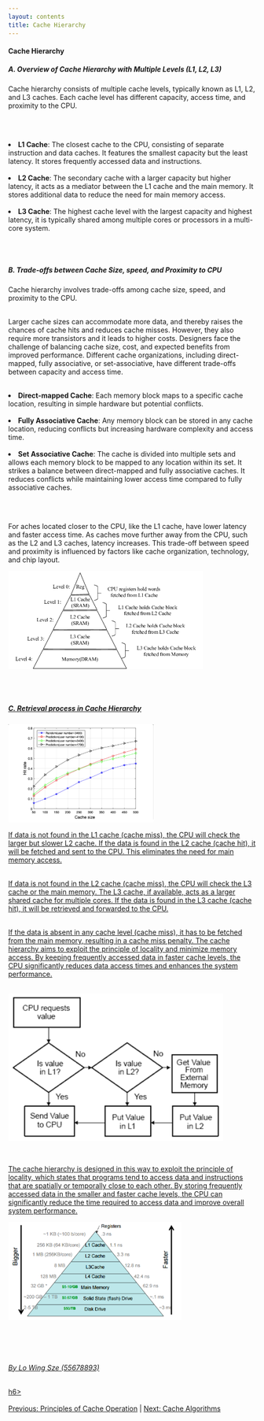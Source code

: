 ```yaml
---
layout: contents
title: Cache Hierarchy
---
```

<body>
<h4><b>Cache Hierarchy</b></h4>

<h5><b>A. Overview of Cache Hierarchy with Multiple Levels (L1, L2, L3)</b></h5>
<div class="bodytext">
Cache hierarchy consists of multiple cache levels, typically known as L1, L2, and L3 caches. Each cache level has different capacity, access time, and proximity to the CPU.

<br/><br/>

<li><b>L1 Cache</b>: The closest cache to the CPU, consisting of separate instruction and data caches. It features the smallest capacity but the least latency. It stores frequently accessed data and instructions. </li><br/>

<li><b>L2 Cache</b>: The secondary cache with a larger capacity but higher latency, it acts as a mediator between the L1 cache and the main memory. It stores additional data to reduce the need for main memory access. </li><br/>

<li><b>L3 Cache</b>: The highest cache level with the largest capacity and highest latency, it is typically shared among multiple cores or processors in a multi-core system. </li>

<br/> <br/>
</div>
<h5><b>B. Trade-offs between Cache Size, speed, and Proximity to CPU</b></h5>
<div class="bodytext">
Cache hierarchy involves trade-offs among cache size, speed, and proximity to the CPU. <br/><br/>

Larger cache sizes can accommodate more data, and thereby raises the chances of cache hits and reduces cache misses. However, they also require more transistors and it leads to higher costs. Designers face the challenge of balancing cache size, cost, and expected benefits from improved performance. Different cache organizations, including direct-mapped, fully associative, or set-associative, have different trade-offs between capacity and access time.

<br/>

<li><b>Direct-mapped Cache</b>: Each memory block maps to a specific cache location, resulting in simple hardware but potential conflicts. </li><br/>

<li><b>Fully Associative Cache</b>: Any memory block can be stored in any cache location, reducing conflicts but increasing hardware complexity and access time. </li><br/>

<li><b>Set Associative Cache</b>: The cache is divided into multiple sets and allows each memory block to be mapped to any location within its set. It strikes a balance between direct-mapped and fully associative caches. It reduces conflicts while maintaining lower access time compared to fully associative caches. </li>

<br/> <br/>

For aches located closer to the CPU, like the L1 cache, have lower latency and faster access time. As caches move further away from the CPU, such as the L2 and L3 caches, latency increases. This trade-off between speed and proximity is influenced by factors like cache organization, technology, and chip layout. <br/>

<a href="https://www.researchgate.net/figure/A-classical-three-level-cache-hierarchy_fig1_362707415"><img src="./media/P1.png" alt="Image" height=200 width=auto>

<br/> <br/>
</div>
<h5><b>C. Retrieval process in Cache Hierarchy</b></h5>
<div class="bodytext">
<a href="https://www.researchgate.net/figure/Cache-hit-rate-versus-cache-size-of-the-BS_fig4_353908720"><img src="./media/P3.png" alt="Image" height=200 width=auto> <br/>

If data is not found in the L1 cache (cache miss), the CPU will check the larger but slower L2 cache. If the data is found in the L2 cache (cache hit), it will be fetched and sent to the CPU. This eliminates the need for main memory access. <br/> <br/>

If data is not found in the L2 cache (cache miss), the CPU will check the L3 cache or the main memory. The L3 cache, if available, acts as a larger shared cache for multiple cores. If the data is found in the L3 cache (cache hit), it will be retrieved and forwarded to the CPU. <br/> <br/>

If the data is absent in any cache level (cache miss), it has to be fetched from the main memory, resulting in a cache miss penalty. The cache hierarchy aims to exploit the principle of locality and minimize memory access. By keeping frequently accessed data in faster cache levels, the CPU significantly reduces data access times and enhances the system performance. <br/> <br/>

<a href="(https://www.edn.com/optimizing-for-cache-performance-part-1/)"><img src="./media/P4.png" alt="Image" height=300>

<br/>

The cache hierarchy is designed in this way to exploit the principle of locality, which states that programs tend to access data and instructions that are spatially or temporally close to each other. By storing frequently accessed data in the smaller and faster cache levels, the CPU can significantly reduce the time required to access data and improve overall system performance. <br/>
</div>
<a href="https://www.alibabacloud.com/blog/the-mechanism-behind-measuring-cache-access-latency_599384"><img src="./media/P5.png" alt="Image" height=200 width=auto>

<br/> <br/> <br/>
<h6>By Lo Wing Sze (55678893)</h6>h6>
<br/> <br/>
<div class="middle">
<a href="https://cs1102proj-cache.github.io/CS1102/contents/principles_of_cache_operation.html">Previous: Principles of Cache Operation</a> |
<a href="https://cs1102proj-cache.github.io/CS1102/contents/cache_algorithms.html">Next: Cache Algorithms</a>
<br/> 
